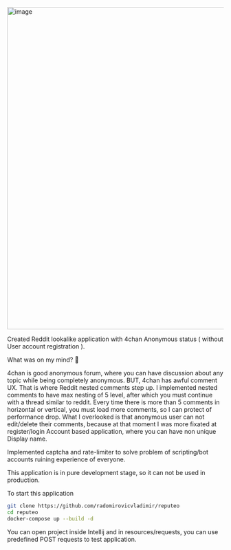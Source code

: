 <img width="869" height="750" alt="image" src="https://github.com/user-attachments/assets/ad5cc7f2-6a80-4fb6-82ac-a2128b030ae3" />

Created Reddit lookalike application with 4chan Anonymous status ( without User account registration ).

What was on my mind? 🧠

4chan is good anonymous forum, where you can have discussion about any topic while being completely anonymous. BUT, 4chan has awful comment UX. That is where Reddit nested comments step up.
I implemented nested comments to have max nesting of 5 level, after which you must continue with a thread similar to reddit. Every time there is more than 5 comments in horizontal or vertical, you must load more comments, so I can protect of performance drop.
What I overlooked is that anonymous user can not edit/delete their comments, because at that moment I was more fixated at register/login Account based application, where you can have non unique Display name.

Implemented captcha and rate-limiter to solve problem of scripting/bot accounts ruining experience of everyone.

This application is in pure development stage, so it can not be used in production.

To start this application 

```bash
git clone https://github.com/radomirovicvladimir/reputeo
cd reputeo
docker-compose up --build -d
```

You can open project inside Intellij and in resources/requests, you can use predefined POST requests to test application.


